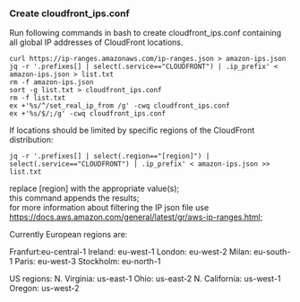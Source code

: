 ### Create cloudfront_ips.conf

Run following commands in bash to create cloudfront_ips.conf containing all global
IP addresses of CloudFront locations.

```
curl https://ip-ranges.amazonaws.com/ip-ranges.json > amazon-ips.json
jq -r '.prefixes[] | select(.service=="CLOUDFRONT") | .ip_prefix' < amazon-ips.json > list.txt
rm -f amazon-ips.json
sort -g list.txt > cloudfront_ips.conf
rm -f list.txt
ex +'%s/^/set_real_ip_from /g' -cwq cloudfront_ips.conf
ex +'%s/$/;/g' -cwq cloudfront_ips.conf
```

If locations should be limited by specific regions of the CloudFront distribution:

```
jq -r '.prefixes[] | select(.region=="[region]") | select(.service=="CLOUDFRONT") | .ip_prefix' < amazon-ips.json >> list.txt
```

replace [region] with the appropriate value(s);  
this command appends the results;  
for more information about filtering the IP json file use https://docs.aws.amazon.com/general/latest/gr/aws-ip-ranges.html;

Currently European regions are:

Franfurt:eu-central-1
Ireland: eu-west-1
London: eu-west-2
Milan: eu-south-1
Paris: eu-west-3
Stockholm: eu-north-1

US regions:
N. Virginia: us-east-1
Ohio: us-east-2
N. California: us-west-1
Oregon: us-west-2
